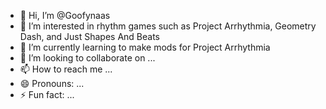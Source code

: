 - 👋 Hi, I’m @Goofynaas
- 👀 I’m interested in rhythm games such as Project Arrhythmia, Geometry Dash, and Just Shapes And Beats
- 🌱 I’m currently learning to make mods for Project Arrhythmia
- 💞️ I’m looking to collaborate on ...
- 📫 How to reach me ...
- 😄 Pronouns: ...
- ⚡ Fun fact: ...

<!---
Goofynaas/Goofynaas is a ✨ special ✨ repository because its `README.md` (this file) appears on your GitHub profile.
You can click the Preview link to take a look at your changes.
--->
